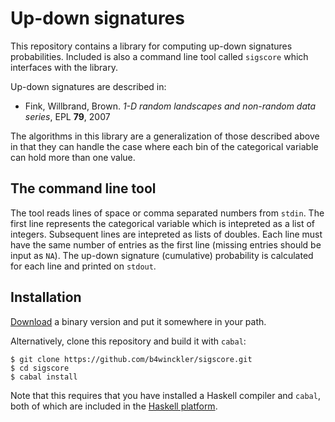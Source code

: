 # Up-down signatures

This repository contains a library for computing up-down signatures
probabilities.  Included is also a command line tool called `sigscore` which
interfaces with the library.

Up-down signatures are described in:

-   Fink, Willbrand, Brown. *1-D random landscapes and non-random data series*,
    EPL **79**, 2007

The algorithms in this library are a generalization of those described above in
that they can handle the case where each bin of the categorical variable can
hold more than one value.

## The command line tool

The tool reads lines of space or comma separated numbers from `stdin`.  The
first line represents the categorical variable which is intepreted as a list of
integers.  Subsequent lines are intepreted as lists of doubles.  Each line must
have the same number of entries as the first line (missing entries should be
input as `NA`).  The up-down signature (cumulative) probability is calculated
for each line and printed on `stdout`.

## Installation

[Download](https://github.com/b4winckler/sigscore/downloads) a binary version
and put it somewhere in your path.

Alternatively, clone this repository and build it with `cabal`:

    $ git clone https://github.com/b4winckler/sigscore.git
    $ cd sigscore
    $ cabal install

Note that this requires that you have installed a Haskell compiler and `cabal`,
both of which are included in the
[Haskell platform](http://hackage.haskell.org/platform/).
